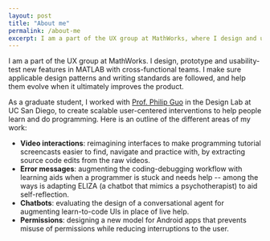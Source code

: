 ```yaml
---
layout: post
title: "About me"
permalink: /about-me
excerpt: I am a part of the UX group at MathWorks, where I design and usability-test new features in MATLAB. As a graduate student, I worked with Prof. Philip Guo in the Design Lab at UC San Diego, to create scalable user-centered interventions to help people learn and do programming.
---
```


<!-- note: sync with excerpt -->
I am a part of the UX group at MathWorks. I design, prototype and usability-test new features in MATLAB with cross-functional teams. I make sure applicable design patterns and writing standards are followed, and help them evolve when it ultimately improves the product.

As a graduate student, I worked with [Prof. Philip Guo](http://pgbovine.net) in the Design Lab at UC San Diego, to create scalable user-centered interventions to help people learn and do programming.
Here is an outline of the different areas of my work:
- **Video interactions**: reimagining interfaces to make programming tutorial screencasts easier to find, navigate and practice with, by extracting source code edits from the raw videos.
- **Error messages**: augmenting the coding-debugging workflow with learning aids when a programmer is stuck and needs help -- among the ways is adapting ELIZA (a chatbot that mimics a psychotherapist) to aid self-reflection.
- **Chatbots**: evaluating the design of a conversational agent for augmenting learn-to-code UIs in place of live help.
- **Permissions**: designing a new model for Android apps that prevents misuse of permissions while reducing interruptions to the user.
